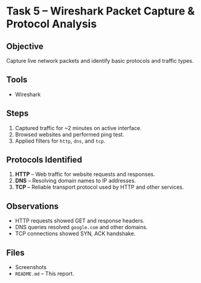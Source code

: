 # Task 5 – Wireshark Packet Capture & Protocol Analysis

## Objective
Capture live network packets and identify basic protocols and traffic types.

## Tools
- Wireshark

## Steps
1. Captured traffic for ~2 minutes on active interface.
2. Browsed websites and performed ping test.
3. Applied filters for `http`, `dns`, and `tcp`.

## Protocols Identified
1. **HTTP** – Web traffic for website requests and responses.
2. **DNS** – Resolving domain names to IP addresses.
3. **TCP** – Reliable transport protocol used by HTTP and other services.

## Observations
- HTTP requests showed GET and response headers.
- DNS queries resolved `google.com` and other domains.
- TCP connections showed SYN, ACK handshake.

## Files
- Screenshots
- `README.md` – This report.
